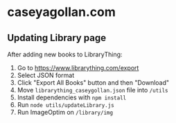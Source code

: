 # caseyagollan.com


## Updating Library page

After adding new books to LibraryThing:

1. Go to https://www.librarything.com/export
2. Select JSON format
3. Click "Export All Books" button and then "Download"
4. Move `librarything_caseygollan.json` file into `/utils`
5. Install dependencies with `npm install`
6. Run `node utils/updateLibrary.js`
7. Run ImageOptim on `/library/img`